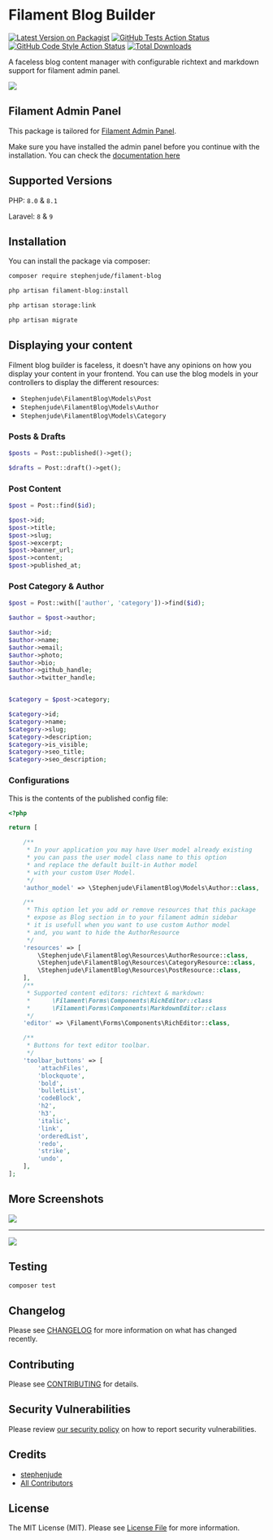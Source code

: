 # Filament Blog Builder

[![Latest Version on Packagist](https://img.shields.io/packagist/v/stephenjude/filament-blog.svg?style=flat-square)](https://packagist.org/packages/stephenjude/filament-blog)
[![GitHub Tests Action Status](https://img.shields.io/github/workflow/status/stephenjude/filament-blog/run-tests?label=tests)](https://github.com/stephenjude/filament-blog/actions?query=workflow%3Arun-tests+branch%3Amain)
[![GitHub Code Style Action Status](https://img.shields.io/github/workflow/status/stephenjude/filament-blog/Check%20&%20fix%20styling?label=code%20style)](https://github.com/stephenjude/filament-blog/actions?query=workflow%3A"Check+%26+fix+styling"+branch%3Amain)
[![Total Downloads](https://img.shields.io/packagist/dt/stephenjude/filament-blog.svg?style=flat-square)](https://packagist.org/packages/stephenjude/filament-blog)

A faceless blog content manager with configurable richtext and markdown support for filament admin panel.

![](./art/screen1.png)

## Filament Admin Panel
This package is tailored for [Filament Admin Panel](https://filamentphp.com/). 

Make sure you have installed the admin panel before you continue with the installation. You can check the [documentation here](https://filamentphp.com/docs/admin)

## Supported Versions
PHP: `8.0` & `8.1`

Laravel: `8` & `9`

## Installation
You can install the package via composer:

```bash
composer require stephenjude/filament-blog

php artisan filament-blog:install

php artisan storage:link

php artisan migrate
```


## Displaying your content
Filment blog builder is faceless, it doesn't have any opinions on how you display your content in your frontend. You can use the blog models in your controllers to display the different resources:

- `Stephenjude\FilamentBlog\Models\Post`
- `Stephenjude\FilamentBlog\Models\Author`
- `Stephenjude\FilamentBlog\Models\Category`

### Posts & Drafts
```php 
$posts = Post::published()->get();

$drafts = Post::draft()->get();

```

### Post Content
```php
$post = Post::find($id);

$post->id;
$post->title;
$post->slug;
$post->excerpt;
$post->banner_url;
$post->content;
$post->published_at;
```

### Post Category & Author
```php
$post = Post::with(['author', 'category'])->find($id);

$author = $post->author;

$author->id;
$author->name;
$author->email;
$author->photo;
$author->bio;
$author->github_handle;
$author->twitter_handle;


$category = $post->category;

$category->id;
$category->name;
$category->slug;
$category->description;
$category->is_visible;
$category->seo_title;
$category->seo_description;

```

### Configurations
This is the contents of the published config file:

```php
<?php

return [

    /**
     * In your application you may have User model already existing
     * you can pass the user model class name to this option
     * and replace the default built-in Author model
     * with your custom User Model.
     */
    'author_model' => \Stephenjude\FilamentBlog\Models\Author::class,

    /**
     * This option let you add or remove resources that this package
     * expose as Blog section in to your filament admin sidebar
     * it is usefull when you want to use custom Author model
     * and, you want to hide the AuthorResource
     */
    'resources' => [
        \Stephenjude\FilamentBlog\Resources\AuthorResource::class,
        \Stephenjude\FilamentBlog\Resources\CategoryResource::class,
        \Stephenjude\FilamentBlog\Resources\PostResource::class,
    ],
    /**
     * Supported content editors: richtext & markdown:
     *      \Filament\Forms\Components\RichEditor::class
     *      \Filament\Forms\Components\MarkdownEditor::class
     */
    'editor' => \Filament\Forms\Components\RichEditor::class,

    /**
     * Buttons for text editor toolbar.
     */
    'toolbar_buttons' => [
        'attachFiles',
        'blockquote',
        'bold',
        'bulletList',
        'codeBlock',
        'h2',
        'h3',
        'italic',
        'link',
        'orderedList',
        'redo',
        'strike',
        'undo',
    ],
];
```

## More Screenshots

![](./art/screen2.png)

---

![](./art/screen3.png)

## Testing

```bash
composer test
```

## Changelog

Please see [CHANGELOG](CHANGELOG.md) for more information on what has changed recently.

## Contributing

Please see [CONTRIBUTING](.github/CONTRIBUTING.md) for details.

## Security Vulnerabilities

Please review [our security policy](../../security/policy) on how to report security vulnerabilities.

## Credits

- [stephenjude](https://github.com/stephenjude)
- [All Contributors](../../contributors)

## License

The MIT License (MIT). Please see [License File](LICENSE.md) for more information.
